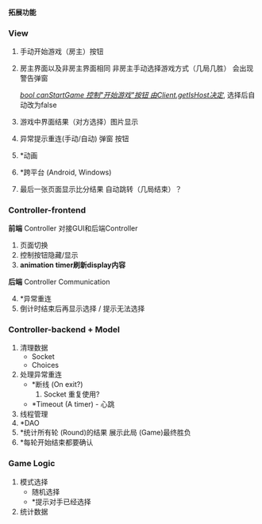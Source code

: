 #### 拓展功能

### **View**

1. 手动开始游戏（房主）按钮

2. 房主界面以及非房主界面相同 非房主手动选择游戏方式（几局几胜） 会出现警告弹窗

   *<u>bool canStartGame 控制"开始游戏"按钮 由Client.getIsHost决定</u>*, 选择后自动改为false

3. 游戏中界面结果（对方选择）图片显示

4. 异常提示重连(手动/自动) 弹窗 按钮

5. *动画

6. *跨平台 (Android, Windows)

7. 最后一张页面显示比分结果 自动跳转（几局结束）？

### **Controller-frontend**

**前端** Controller 对接GUI和后端Controller

1. 页面切换
2. 控制按钮隐藏/显示
3. **animation timer刷新display内容**

**后端** Controller Communication

4. *异常重连
5.  倒计时结束后再显示选择 / 提示无法选择



### **Controller-backend** + **Model**

1. 清理数据
   - Socket
   - Choices
2. 处理异常重连
   - *断线 (On exit?)
     1. Socket 重复使用?
   - *Timeout (A timer) - 心跳
3. 线程管理
4. *DAO
5. *统计所有轮 (Round)的结果 展示此局 (Game)最终胜负
5.  *每轮开始结束都要确认



### **Game Logic**

1.  模式选择
    - 随机选择
    - *提示对手已经选择
2.  统计数据

